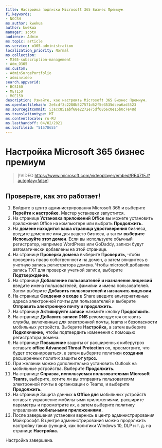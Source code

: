 ```yaml
---
title: Настройка подписки Microsoft 365 Бизнес Премиум
f1.keywords:
- NOCSH
ms.author: kwekua
author: kwekua
manager: scotv
audience: Admin
ms.topic: article
ms.service: o365-administration
localization_priority: Normal
ms.collection:
- M365-subscription-management
- Adm_O365
ms.custom:
- AdminSurgePortfolio
- adminvideo
search.appverid:
- BCS160
- MET150
- MOE150
description: Узнайте, как настроить Microsoft 365 Бизнес Премиум.
ms.openlocfilehash: 2e6cdf3c2280b527571d62f5e3535dcea6ad3523
ms.sourcegitcommit: 53acc851abf68e2272e75df0856c0e16b0c7e48d
ms.translationtype: MT
ms.contentlocale: ru-RU
ms.lasthandoff: 04/02/2021
ms.locfileid: "51578655"
---
```

# <a name="set-up-microsoft-365-business-premium"></a>Настройка Microsoft 365 бизнес премиум

> [!VIDEO https://www.microsoft.com/videoplayer/embed/RE471FJ?autoplay=false]

## <a name="try-it"></a>Проверьте, как это работает!

1. Войдите в центр администрирования Microsoft 365 и выберите **Перейти к настройке.** Мастер установки запустится.
2.  На странице **Установка приложений Office** вы можете установить приложения Office на компьютере или выбрать **Продолжить.**
3.  На  **домене находится ваша страница удостоверения**  бизнеса, введите доменное имя для вашего бизнеса, а затем  **выберите Используйте этот домен**. Если вы используете обычный регистратор, например WordPress или GoDaddy, записи будут автоматически добавлены на этой странице.
4. На странице  **Проверка домена**  выберите  **Проверить,** чтобы проверить право собственности на домен, а затем впишитесь в учетную запись регистратора домена. Чтобы microsoft добавила запись TXT для проверки учетной записи, выберите  **Подтверждение**.
5. На странице  **Добавление пользователей и назначение лицензий**  введите имена пользователей, фамилии и имена пользователей. Затем выберите **Добавить пользователей и назначить лицензии.**
6. На странице **Сведения о входе** в Share введите альтернативные адреса электронной почты для пользователей и выберите **Отправить электронную почту и продолжить.**
7.  На странице  **Активируйте записи**  нажмите кнопку  **Продолжить**.
8.  На странице  **Добавить записи DNS**  рекомендуется оставить службы, включенные для электронной почты, teams и безопасности мобильных устройств. Выберите  **Настройка,** а затем выберите  **Подключение,** чтобы подтвердить изменения с помощью регистратора домена.
9.  На странице **Повышение** защиты от расширенных киберугроз оставьте **office Advanced Threat Protection** on, просмотрите, что будет отсканироваться, а затем выберите политики **создания** расширенных политик защиты **от угроз.**   
10.  При желании можно дополнительно установить Outlook на мобильные устройства. Выберите  **Продолжить**.
11. На странице  **Справка, используемая пользователями Microsoft Teams,**  выберите, хотите ли вы отправить пользователям электронной почты в организации о Teams, и выберите  **Продолжить**.
12. На странице Защита данных **в Office для** мобильных устройств оставьте управление мобильными приложениями, расширите параметры и просмотрите их, а затем выберите политику управления **мобильными приложениями.**
13. После завершения установки вернись в центр администрирования Майкрософт. В центре администрирования можно продолжить настройку таких функций, как политики Windows 10, DLP и т. д. на странице **Настройка.**

Настройка завершена.